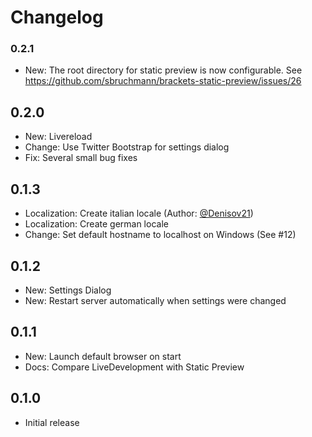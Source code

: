 # Changelog

### 0.2.1
* New: The root directory for static preview is now configurable. See https://github.com/sbruchmann/brackets-static-preview/issues/26

## 0.2.0
* New: Livereload
* Change: Use Twitter Bootstrap for settings dialog
* Fix: Several small bug fixes

## 0.1.3
* Localization: Create italian locale (Author: [@Denisov21](https://github.com/Denisov21))
* Localization: Create german locale
* Change: Set default hostname to localhost on Windows (See #12)

## 0.1.2
* New: Settings Dialog
* New: Restart server automatically when settings were changed

## 0.1.1
* New: Launch default browser on start
* Docs: Compare LiveDevelopment with Static Preview

## 0.1.0
* Initial release
